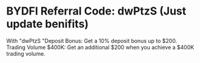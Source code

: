 # BYDFI Referral Code: dwPtzS (Just update benifits) 
With "dwPtzS "Deposit Bonus: Get a 10% deposit bonus up to $200. Trading Volume $400K: Get an additional $200 when you achieve a $400K trading volume.
